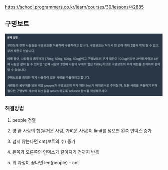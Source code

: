 https://school.programmers.co.kr/learn/courses/30/lessons/42885

## 구명보트

![Alt text](image.png)

### 해결방법

1. people 정렬 

2. 양 끝 사람의 합(무거운 사람, 가벼운 사람)이 limit를 넘으면 왼쪽 인덱스 증가

3. 넘지 않는다면 cnt(보트의 수) 증가

4. 왼쪽과 오른쪽의 인덱스가 같아지기 전까지 반복

5. 위 과정이 끝나면 len(people) - cnt 